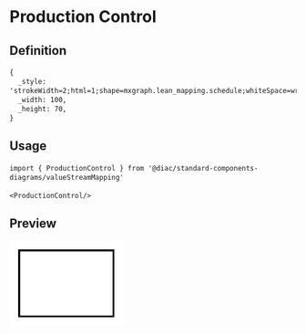 # Production Control

## Definition

```
{
  _style: 'strokeWidth=2;html=1;shape=mxgraph.lean_mapping.schedule;whiteSpace=wrap;align=center;',
  _width: 100,
  _height: 70,
}
```

## Usage

```
import { ProductionControl } from '@diac/standard-components-diagrams/valueStreamMapping'

<ProductionControl/>
```

## Preview

<img src="./production-control.png" width="200"/>
